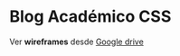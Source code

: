 # Blog Académico CSS

Ver **wireframes** desde [Google drive][wireframes-drive]

[wireframes-drive]: https://drive.google.com/drive/folders/1hisL0EPiGFqD2fy4xnamzgbwUHpIoMPb?usp=sharing
